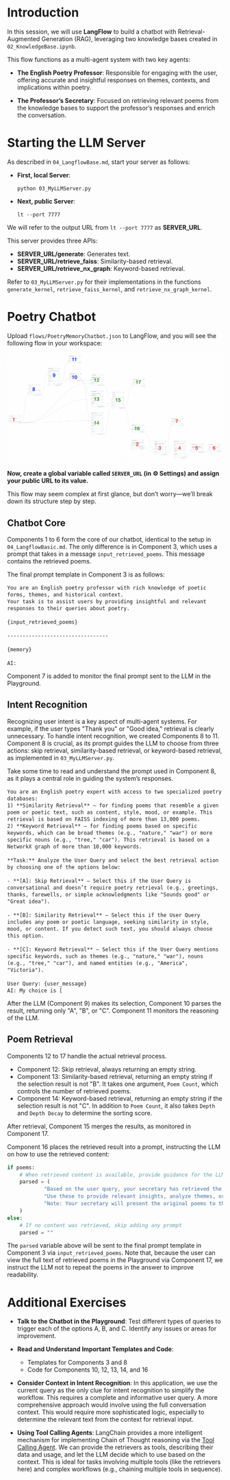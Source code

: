 # Introduction

In this session, we will use **LangFlow** to build a chatbot with Retrieval-Augmented Generation (RAG), leveraging two knowledge bases created in `02_KnowledgeBase.ipynb`.

This flow functions as a multi-agent system with two key agents:

- **The English Poetry Professor**: Responsible for engaging with the user, offering accurate and insightful responses on themes, contexts, and implications within poetry.

- **The Professor’s Secretary**: Focused on retrieving relevant poems from the knowledge bases to support the professor’s responses and enrich the conversation.


# Starting the LLM Server

As described in `04_LangflowBase.md`, start your server as follows:

- **First, local Server**:

    ```shell
    python 03_MyLLMServer.py
    ```

- **Next, public Server**:

    ```shell
    lt --port 7777
    ```

We will refer to the output URL from `lt --port 7777` as **SERVER_URL**.

This server provides three APIs:

- **SERVER_URL/generate**: Generates text.
- **SERVER_URL/retrieve_faiss**: Similarity-based retrieval.
- **SERVER_URL/retrieve_nx_graph**: Keyword-based retrieval.

Refer to `03_MyLLMServer.py` for their implementations in the functions `generate_kernel`, `retrieve_faiss_kernel`, and `retrieve_nx_graph_kernel`.

# Poetry Chatbot

Upload `flows/PoetryMemoryChatbot.json` to LangFlow, and you will see the following flow in your workspace:

![entire](resources/lf_poetry_entire.png)

**Now, create a global variable called `SERVER_URL` (in ⚙️ Settings) and assign your public URL to its value.**

This flow may seem complex at first glance, but don’t worry—we’ll break down its structure step by step.

## Chatbot Core

Components 1 to 6 form the core of our chatbot, identical to the setup in `04_LangflowBasic.md`. The only difference is in Component 3, which uses a prompt that takes in a message `input_retrieved_poems`. This message contains the retrieved poems.

The final prompt template in Component 3 is as follows:

```plaintext
You are an English poetry professor with rich knowledge of poetic forms, themes, and historical context. 
Your task is to assist users by providing insightful and relevant responses to their queries about poetry. 

{input_retrieved_poems}

---------------------------------

{memory}

AI:
```

Component 7 is added to monitor the final prompt sent to the LLM in the Playground.

## Intent Recognition

Recognizing user intent is a key aspect of multi-agent systems. For example, if the user types "Thank you" or "Good idea," retrieval is clearly unnecessary. To handle intent recognition, we created Components 8 to 11. Component 8 is crucial, as its prompt guides the LLM to choose from three actions: skip retrieval, similarity-based retrieval, or keyword-based retrieval, as implemented in `03_MyLLMServer.py`.

Take some time to read and understand the prompt used in Component 8, as it plays a central role in guiding the system’s responses.

```plaintext
You are an English poetry expert with access to two specialized poetry databases:  
1) **Similarity Retrieval** — for finding poems that resemble a given poem or poetic text, such as content, style, mood, or example. This retrieval is based on FAISS indexing of more than 13,000 poems.
2) **Keyword Retrieval** — for finding poems based on specific keywords, which can be broad themes (e.g., "nature," "war") or more specific nouns (e.g., "tree," "car"). This retrieval is based on a NetworkX graph of more than 10,000 keywords.

**Task:** Analyze the User Query and select the best retrieval action by choosing one of the options below:

- **[A]: Skip Retrieval** — Select this if the User Query is conversational and doesn’t require poetry retrieval (e.g., greetings, thanks, farewells, or simple acknowledgments like "Sounds good" or "Great idea").

- **[B]: Similarity Retrieval** — Select this if the User Query includes any poem or poetic language, seeking similarity in style, mood, or content. If you detect such text, you should always choose this option.

- **[C]: Keyword Retrieval** — Select this if the User Query mentions specific keywords, such as themes (e.g., "nature," "war"), nouns (e.g., "tree," "car"), and named entities (e.g., "America", "Victoria").

User Query: {user_message}  
AI: My choice is [
```

After the LLM (Component 9) makes its selection, Component 10 parses the result, returning only "A", "B", or "C". Component 11 monitors the reasoning of the LLM.

## Poem Retrieval

Components 12 to 17 handle the actual retrieval process.

- Component 12: Skip retrieval, always returning an empty string.
- Component 13: Similarity-based retrieval, returning an empty string if the selection result is not "B". It takes one argument, `Poem Count`, which controls the number of retrieved poems.
- Component 14: Keyword-based retrieval, returning an empty string if the selection result is not "C". In addition to `Poem Count`, it also takes `Depth` and `Depth Decay` to determine the sorting score.

After retrieval, Component 15 merges the results, as monitored in Component 17.

Component 16 places the retrieved result into a prompt, instructing the LLM on how to use the retrieved content:

```python
if poems:
    # When retrieved content is available, provide guidance for the LLM on how to use it
    parsed = (
            "Based on the user query, your secretary has retrieved the following poems to help enrich your response. "
            "Use these to provide relevant insights, analyze themes, or add context for the user’s query. "
            "Note: Your secretary will present the original poems to the user, so you do not need to include them verbatim in your answer.\n\n" + poems
    )
else:
    # If no content was retrieved, skip adding any prompt
    parsed = ""
```

The `parsed` variable above will be sent to the final prompt template in Component 3 via `input_retrieved_poems`. Note that, because the user can view the full text of retrieved poems in the Playground via Component 17, we instruct the LLM not to repeat the poems in the answer to improve readability.

# Additional Exercises

- **Talk to the Chatbot in the Playground**: Test different types of queries to trigger each of the options A, B, and C. Identify any issues or areas for improvement.

- **Read and Understand Important Templates and Code**:
  - Templates for Components 3 and 8
  - Code for Components 10, 12, 13, 14, and 16

- **Consider Context in Intent Recognition**: In this application, we use the current query as the only clue for intent recognition to simplify the workflow. This requires a complete and informative user query. A more comprehensive approach would involve using the full conversation context. This would require more sophisticated logic, especially to determine the relevant text from the context for retrieval input.

- **Using Tool Calling Agents**: LangChain provides a more intelligent mechanism for implementing Chain of Thought reasoning via the [Tool Calling Agent](https://python.langchain.com/v0.1/docs/modules/agents/agent_types/tool_calling/). We can provide the retrievers as tools, describing their data and usage, and let the LLM decide which to use based on the context. This is ideal for tasks involving multiple tools (like the retrievers here) and complex workflows (e.g., chaining multiple tools in sequence).
